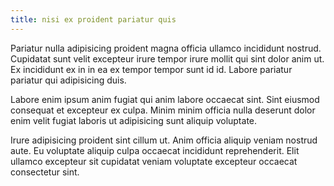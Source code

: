 ```yaml
---
title: nisi ex proident pariatur quis
---
```


Pariatur nulla adipisicing proident magna officia ullamco incididunt nostrud. Cupidatat sunt velit excepteur irure tempor irure mollit qui sint dolor anim ut. Ex incididunt ex in in ea ex tempor tempor sunt id id. Labore pariatur pariatur qui adipisicing duis.

Labore enim ipsum anim fugiat qui anim labore occaecat sint. Sint eiusmod consequat et excepteur ex culpa. Minim minim officia nulla deserunt dolor enim velit fugiat laboris ut adipisicing sunt aliquip voluptate.

Irure adipisicing proident sint cillum ut. Anim officia aliquip veniam nostrud aute. Eu voluptate aliquip culpa occaecat incididunt reprehenderit. Elit ullamco excepteur sit cupidatat veniam voluptate excepteur occaecat consectetur sint.